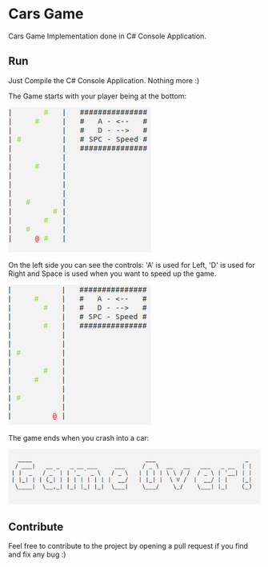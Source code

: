 # Cars Game
Cars Game Implementation done in C# Console Application.

## Run
Just Compile the C# Console Application. Nothing more :)

The Game starts with your player being at the bottom:

![alt text](https://raw.githubusercontent.com/zyppyvids/CarsGame/master/screenshots/Screenshot1.png)

On the left side you can see the controls:
'A' is used for Left, 'D' is used for Right and Space is used when you want to speed up the game.

![alt text](https://raw.githubusercontent.com/zyppyvids/CarsGame/master/screenshots/Screenshot2.png)

The game ends when you crash into a car:

![alt text](https://raw.githubusercontent.com/zyppyvids/CarsGame/master/screenshots/Screenshot3.png)

## Contribute
Feel free to contribute to the project by opening a pull request if you find and fix any bug :)
